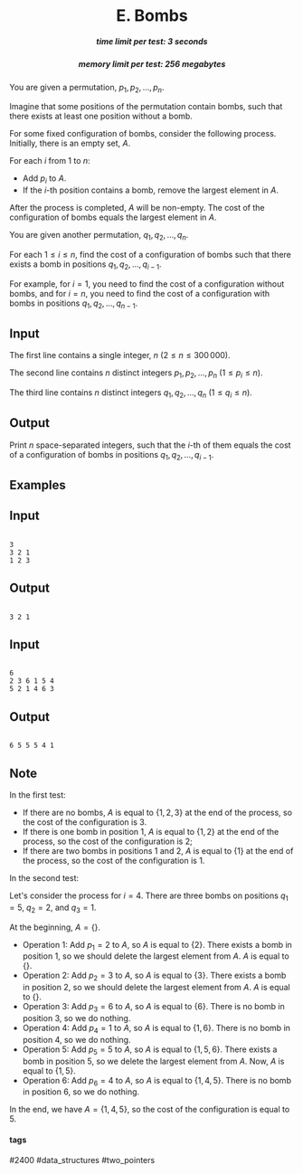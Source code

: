 <h1 style='text-align: center;'> E. Bombs</h1>

<h5 style='text-align: center;'>time limit per test: 3 seconds</h5>
<h5 style='text-align: center;'>memory limit per test: 256 megabytes</h5>

You are given a permutation, $p_1, p_2, \ldots, p_n$.

Imagine that some positions of the permutation contain bombs, such that there exists at least one position without a bomb.

For some fixed configuration of bombs, consider the following process. Initially, there is an empty set, $A$.

For each $i$ from $1$ to $n$:

* Add $p_i$ to $A$.
* If the $i$-th position contains a bomb, remove the largest element in $A$.

After the process is completed, $A$ will be non-empty. The cost of the configuration of bombs equals the largest element in $A$.

You are given another permutation, $q_1, q_2, \ldots, q_n$.

For each $1 \leq i \leq n$, find the cost of a configuration of bombs such that there exists a bomb in positions $q_1, q_2, \ldots, q_{i-1}$. 

For example, for $i=1$, you need to find the cost of a configuration without bombs, and for $i=n$, you need to find the cost of a configuration with bombs in positions $q_1, q_2, \ldots, q_{n-1}$.

## Input

The first line contains a single integer, $n$ ($2 \leq n \leq 300\,000$).

The second line contains $n$ distinct integers $p_1, p_2, \ldots, p_n$ ($1 \leq p_i \leq n)$.

The third line contains $n$ distinct integers $q_1, q_2, \ldots, q_n$ ($1 \leq q_i \leq n)$.

## Output

Print $n$ space-separated integers, such that the $i$-th of them equals the cost of a configuration of bombs in positions $q_1, q_2, \ldots, q_{i-1}$.

## Examples

## Input


```

3
3 2 1
1 2 3

```
## Output


```

3 2 1 
```
## Input


```

6
2 3 6 1 5 4
5 2 1 4 6 3

```
## Output


```

6 5 5 5 4 1 
```
## Note

In the first test:

* If there are no bombs, $A$ is equal to $\{1, 2, 3\}$ at the end of the process, so the cost of the configuration is $3$.
* If there is one bomb in position $1$, $A$ is equal to $\{1, 2\}$ at the end of the process, so the cost of the configuration is $2$;
* If there are two bombs in positions $1$ and $2$, $A$ is equal to $\{1\}$ at the end of the process, so the cost of the configuration is $1$.

In the second test:

Let's consider the process for $i = 4$. There are three bombs on positions $q_1 = 5$, $q_2 = 2$, and $q_3 = 1$.

At the beginning, $A = \{\}$.

* Operation $1$: Add $p_1 = 2$ to $A$, so $A$ is equal to $\{2\}$. There exists a bomb in position $1$, so we should delete the largest element from $A$. $A$ is equal to $\{\}$.
* Operation $2$: Add $p_2 = 3$ to $A$, so $A$ is equal to $\{3\}$. There exists a bomb in position $2$, so we should delete the largest element from $A$. $A$ is equal to $\{\}$.
* Operation $3$: Add $p_3 = 6$ to $A$, so $A$ is equal to $\{6\}$. There is no bomb in position $3$, so we do nothing.
* Operation $4$: Add $p_4 = 1$ to $A$, so $A$ is equal to $\{1, 6\}$. There is no bomb in position $4$, so we do nothing.
* Operation $5$: Add $p_5 = 5$ to $A$, so $A$ is equal to $\{1, 5, 6\}$. There exists a bomb in position $5$, so we delete the largest element from $A$. Now, $A$ is equal to $\{1, 5\}$.
* Operation $6$: Add $p_6 = 4$ to $A$, so $A$ is equal to $\{1, 4, 5\}$. There is no bomb in position $6$, so we do nothing.

In the end, we have $A = \{1, 4, 5\}$, so the cost of the configuration is equal to $5$.



#### tags 

#2400 #data_structures #two_pointers 